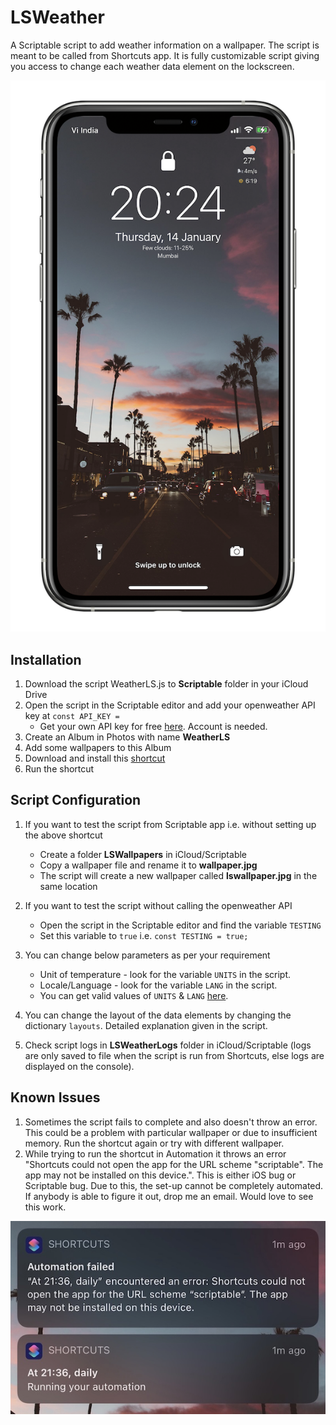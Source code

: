 # LSWeather
A Scriptable script to add weather information on a wallpaper. The script is meant to be called from Shortcuts app.
It is fully customizable script giving you access to change each weather data element on the lockscreen.

![](images/LSWeather.png)

## Installation
1. Download the script WeatherLS.js to **Scriptable** folder in your iCloud Drive
1. Open the script in the Scriptable editor and add your openweather API key at `const API_KEY = `
   - Get your own API key for free [here](https://home.openweathermap.org/api_keys). Account is needed.
1. Create an Album in Photos with name **WeatherLS**
1. Add some wallpapers to this Album
1. Download and install this [shortcut](https://www.icloud.com/shortcuts/174442993830452d8a5de27166d3b8bf)
1. Run the shortcut

## Script Configuration
1. If you want to test the script from Scriptable app i.e. without setting up the above shortcut
   - Create a folder **LSWallpapers** in iCloud/Scriptable
   - Copy a wallpaper file and rename it to **wallpaper.jpg**
   - The script will create a new wallpaper called **lswallpaper.jpg** in the same location

1. If you want to test the script without calling the openweather API
   - Open the script in the Scriptable editor and find the variable `TESTING`
   - Set this variable to `true` i.e. `const TESTING = true;`

1. You can change below parameters as per your requirement
   - Unit of temperature - look for the variable `UNITS` in the script.
   - Locale/Language - look for the variable `LANG` in the script.
   - You can get valid values of `UNITS` & `LANG` [here](https://openweathermap.org/api/one-call-api).

1. You can change the layout of the data elements by changing the dictionary `layouts`. Detailed explanation given in the script.

1. Check script logs in **LSWeatherLogs** folder in iCloud/Scriptable (logs are only saved to file when the script is run from Shortcuts, else logs are displayed on the console).

## Known Issues

1. Sometimes the script fails to complete and also doesn't throw an error. This could be a problem with particular wallpaper or due to insufficient memory. Run the shortcut again or try with different wallpaper.
1. While trying to run the shortcut in Automation it throws an error "Shortcuts could not open the app for the URL scheme \"scriptable\". The app may not be installed on this device.". 
This is either iOS bug or Scriptable bug. Due to this, the set-up cannot be completely automated. If anybody is able to figure it out, drop me an email. Would love to see this work.

![](images/LSWeather_Error.jpg)
